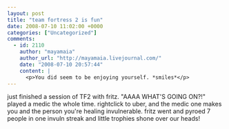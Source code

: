 ```yaml
---
layout: post
title: "team fortress 2 is fun"
date: 2008-07-10 11:02:00 +0000
categories: ["Uncategorized"]
comments:
  - id: 2110
    author: "mayamaia"
    author_url: "http://mayamaia.livejournal.com/"
    date: "2008-07-10 20:57:44"
    content: |
      <p>You did seem to be enjoying yourself. *smiles*</p>
---
```


just finished a session of TF2 with fritz. "AAAA WHAT'S GOING ON?!" played a medic the whole time. rightclick to uber, and the medic one makes you and the person you're healing invulnerable. fritz went and pyroed 7 people in one invuln streak and little trophies shone over our heads!